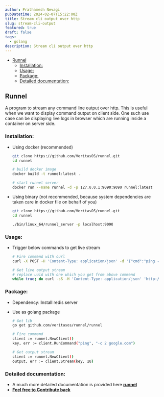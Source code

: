 ```yaml
---
author: Prathamesh Nevagi
pubDatetime: 2024-02-07T15:22:00Z
title: Stream cli output over http
slug: stream-cli-output
featured: true
draft: false
tags:
  - golang
description: Stream cli output over http
---
```


<!--toc:start-->
- [Runnel](#runnel)
  - [Installation:](#installation)
  - [Usage:](#usage)
  - [Package:](#package)
  - [Detailed documentation:](#detailed-documentation)
<!--toc:end-->

## Runnel
A program to stream any command line output over http. This is useful when we want to display command output on client side. One such use case can be displaying live logs in browser which are running inside a container on server side.

### Installation:
- Using docker (recommended)

  ```bash
  git clone https://github.com/VeritasOS/runnel.git
  cd runnel

  # build docker image
  docker build -t runnel:latest .

  # start runnel server
  docker run --name runnel -d -p 127.0.0.1:9090:9090 runnel:latest
  ```

- Using binary (not recommended, because system dependencies are taken care in docker file on behalf of you)

  ```bash
  git clone https://github.com/VeritasOS/runnel.git
  cd runnel

  ./bin/linux_64/runnel_server -p localhost:9090
  ```

### Usage:
- Trigger below commands to get live stream

  ```bash
  # Fire command with curl
  curl -X POST -H 'Content-Type: application/json' -d '{"cmd":"ping -c 3 google.com"}' http://localhost:9090/command

  # Get live output stream
  # replace uuid with one which you get from above command
  while true; do curl -sS -H 'Content-Type: application/json' 'http://localhost:9090/stream/fd4b1a38-94f4-4eba-80e7-50578ac4baae' | jq '.response'; done
  ```

### Package:
- Dependency: Install redis server
- Use as golang package

  ```bash
  # Get lib
  go get github.com/veritasos/runnel/runnel

  # Fire command
  client := runnel.NewClient()
  key, err := client.RunCommand("ping", "-c 2 google.com")

  # Get output stream
  client := runnel.NewClient()
  output, err := client.Stream(key, 10)
  ```

### Detailed documentation:
- A much more detailed documentation is provided here [**runnel**](https://github.com/VeritasOS/runnel)
- [**Feel free to Contribute back**](https://github.com/VeritasOS/runnel)
